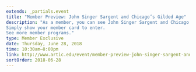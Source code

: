 ```yaml
---
extends: _partials.event
title: "Member Preview: John Singer Sargent and Chicago’s Gilded Age"
description: "As a member, you can see John Singer Sargent and Chicago’s Gilded Age—featuring approximately 100 objects by the beloved artist and others in his circle—before it opens to the public. 
Simply show your member card to enter.
See more member programs."
type: Member Exclusive
date: Thursday, June 28, 2018
time: 10:30am–8:00pm
link: http://www.artic.edu/event/member-preview-john-singer-sargent-and-chicago-s-gilded-age
sortOrder: 2018-06-28
---
```

